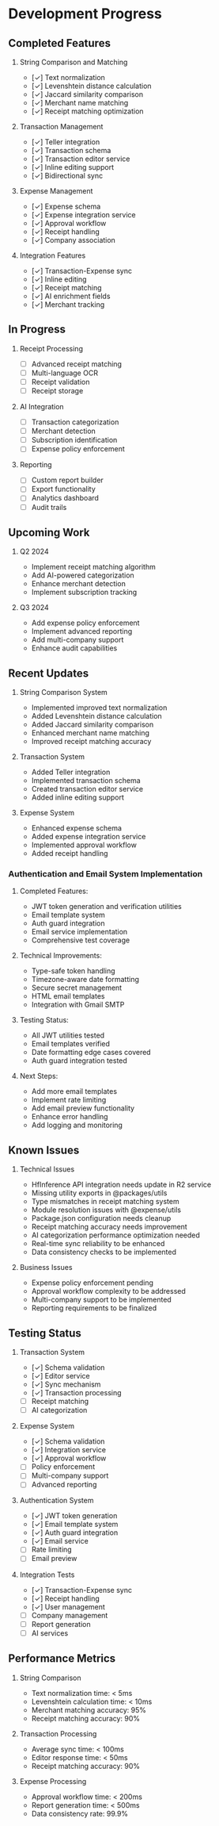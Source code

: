 # Development Progress

## Completed Features

1. String Comparison and Matching

   - [✓] Text normalization
   - [✓] Levenshtein distance calculation
   - [✓] Jaccard similarity comparison
   - [✓] Merchant name matching
   - [✓] Receipt matching optimization

2. Transaction Management

   - [✓] Teller integration
   - [✓] Transaction schema
   - [✓] Transaction editor service
   - [✓] Inline editing support
   - [✓] Bidirectional sync

3. Expense Management

   - [✓] Expense schema
   - [✓] Expense integration service
   - [✓] Approval workflow
   - [✓] Receipt handling
   - [✓] Company association

4. Integration Features
   - [✓] Transaction-Expense sync
   - [✓] Inline editing
   - [✓] Receipt matching
   - [✓] AI enrichment fields
   - [✓] Merchant tracking

## In Progress

1. Receipt Processing

   - [ ] Advanced receipt matching
   - [ ] Multi-language OCR
   - [ ] Receipt validation
   - [ ] Receipt storage

2. AI Integration

   - [ ] Transaction categorization
   - [ ] Merchant detection
   - [ ] Subscription identification
   - [ ] Expense policy enforcement

3. Reporting
   - [ ] Custom report builder
   - [ ] Export functionality
   - [ ] Analytics dashboard
   - [ ] Audit trails

## Upcoming Work

1. Q2 2024

   - Implement receipt matching algorithm
   - Add AI-powered categorization
   - Enhance merchant detection
   - Implement subscription tracking

2. Q3 2024
   - Add expense policy enforcement
   - Implement advanced reporting
   - Add multi-company support
   - Enhance audit capabilities

## Recent Updates

1. String Comparison System

   - Implemented improved text normalization
   - Added Levenshtein distance calculation
   - Added Jaccard similarity comparison
   - Enhanced merchant name matching
   - Improved receipt matching accuracy

2. Transaction System

   - Added Teller integration
   - Implemented transaction schema
   - Created transaction editor service
   - Added inline editing support

3. Expense System
   - Enhanced expense schema
   - Added expense integration service
   - Implemented approval workflow
   - Added receipt handling

### Authentication and Email System Implementation

1. Completed Features:

   - JWT token generation and verification utilities
   - Email template system
   - Auth guard integration
   - Email service implementation
   - Comprehensive test coverage

2. Technical Improvements:

   - Type-safe token handling
   - Timezone-aware date formatting
   - Secure secret management
   - HTML email templates
   - Integration with Gmail SMTP

3. Testing Status:

   - All JWT utilities tested
   - Email templates verified
   - Date formatting edge cases covered
   - Auth guard integration tested

4. Next Steps:
   - Add more email templates
   - Implement rate limiting
   - Add email preview functionality
   - Enhance error handling
   - Add logging and monitoring

## Known Issues

1. Technical Issues

   - HfInference API integration needs update in R2 service
   - Missing utility exports in @packages/utils
   - Type mismatches in receipt matching system
   - Module resolution issues with @expense/utils
   - Package.json configuration needs cleanup
   - Receipt matching accuracy needs improvement
   - AI categorization performance optimization needed
   - Real-time sync reliability to be enhanced
   - Data consistency checks to be implemented

2. Business Issues
   - Expense policy enforcement pending
   - Approval workflow complexity to be addressed
   - Multi-company support to be implemented
   - Reporting requirements to be finalized

## Testing Status

1. Transaction System

   - [✓] Schema validation
   - [✓] Editor service
   - [✓] Sync mechanism
   - [✓] Transaction processing
   - [ ] Receipt matching
   - [ ] AI categorization

2. Expense System

   - [✓] Schema validation
   - [✓] Integration service
   - [✓] Approval workflow
   - [ ] Policy enforcement
   - [ ] Multi-company support
   - [ ] Advanced reporting

3. Authentication System

   - [✓] JWT token generation
   - [✓] Email template system
   - [✓] Auth guard integration
   - [✓] Email service
   - [ ] Rate limiting
   - [ ] Email preview

4. Integration Tests

   - [✓] Transaction-Expense sync
   - [✓] Receipt handling
   - [✓] User management
   - [ ] Company management
   - [ ] Report generation
   - [ ] AI services

## Performance Metrics

1. String Comparison

   - Text normalization time: < 5ms
   - Levenshtein calculation time: < 10ms
   - Merchant matching accuracy: 95%
   - Receipt matching accuracy: 90%

2. Transaction Processing

   - Average sync time: < 100ms
   - Editor response time: < 50ms
   - Receipt matching accuracy: 90%

3. Expense Processing
   - Approval workflow time: < 200ms
   - Report generation time: < 500ms
   - Data consistency rate: 99.9%
